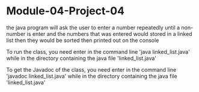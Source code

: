 # Module-04-Project-04

the java program will ask the user to enter a number repeatedly until a non-number is enter 
and the numbers that was entered would stored in a linked list then they would be sorted then printed out on the console

To run the class, you need enter in the command line 'java linked_list.java' while in the directory containing the java file 'linked_list.java' 

To get the Javadoc of the class, you need enter in the command line 'javadoc linked_list.java' while in the directory containing the java file 'linked_list.java' 
